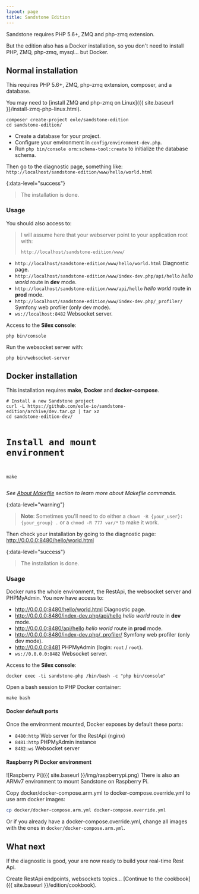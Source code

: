 ```yaml
---
layout: page
title: Sandstone Edition
---
```


Sandstone requires PHP 5.6+, ZMQ and php-zmq extension.

But the edition also has a Docker installation,
so you don't need to install PHP, ZMQ, php-zmq, mysql... but Docker.


## Normal installation

This requires PHP 5.6+, ZMQ, php-zmq extension, composer, and a database.

You may need to [install ZMQ and php-zmq on Linux]({{ site.baseurl }}/install-zmq-php-linux.html).


<div class="language-bash highlighter-rouge">
    <pre class="command-line" data-prompt="$"><code class="language-bash">composer create-project eole/sandstone-edition
cd sandstone-edition/</code></pre>
</div>

 - Create a database for your project.
 - Configure your environment in `config/environment-dev.php`.
 - Run `php bin/console orm:schema-tool:create` to initialize the database schema.

Then go to the diagnostic page, something like: `http://localhost/sandstone-edition/www/hello/world.html`

{:data-level="success"}
> <i class="fa fa-check" aria-hidden="true"></i> The installation is done.

### Usage

You should also access to:

> I will assume here that your webserver point to your application root with:
>
> `http://localhost/sandstone-edition/www/`

 - `http://localhost/sandstone-edition/www/hello/world.html` Diagnostic page.
 - `http://localhost/sandstone-edition/www/index-dev.php/api/hello` *hello world* route in **dev** mode.
 - `http://localhost/sandstone-edition/www/api/hello` *hello world* route in **prod** mode.
 - `http://localhost/sandstone-edition/www/index-dev.php/_profiler/` Symfony web profiler (only dev mode).
 - `ws://localhost:8482` Websocket server.

Access to the **Silex console**:

<div class="language-bash highlighter-rouge">
    <pre class="command-line" data-prompt="$"><code class="language-bash">php bin/console</code></pre>
</div>

Run the websocket server with:

<div class="language-bash highlighter-rouge">
    <pre class="command-line" data-prompt="$"><code class="language-bash">php bin/websocket-server</code></pre>
</div>


## Docker installation


This installation requires **make**, **Docker** and **docker-compose**.

<div class="language-bash highlighter-rouge">
    <pre class="command-line" data-prompt="$" data-output="1,4,5"><code class="language-bash"># Install a new Sandstone project
curl -L https://github.com/eole-io/sandstone-edition/archive/dev.tar.gz | tar xz
cd sandstone-edition-dev/

# Install and mount environment
make</code></pre>
</div>

*See [About Makefile](#about-makefile) section to learn more about Makefile commands.*

{:data-level="warning"}
> **Note**: Sometimes you'll need to do either a
> `chown -R {your_user}:{your_group} .`
> or a
> `chmod -R 777 var/*`
> to make it work.

Then check your installation by going to the diagnostic page: <http://0.0.0.0:8480/hello/world.html>

{:data-level="success"}
> <i class="fa fa-check" aria-hidden="true"></i> The installation is done.


### Usage

Docker runs the whole environment, the RestApi, the websocket server and PHPMyAdmin. You now have access to:

 - <http://0.0.0.0:8480/hello/world.html> Diagnostic page.
 - <http://0.0.0.0:8480/index-dev.php/api/hello> *hello world* route in **dev** mode.
 - <http://0.0.0.0:8480/api/hello> *hello world* route in **prod** mode.
 - <http://0.0.0.0:8480/index-dev.php/_profiler/> Symfony web profiler (only dev mode).
 - <http://0.0.0.0:8481> PHPMyAdmin (login: `root` / `root`).
 - `ws://0.0.0.0:8482` Websocket server.

Access to the **Silex console**:

<div class="language-bash highlighter-rouge">
    <pre class="command-line" data-prompt="$"><code class="language-bash">docker exec -ti sandstone-php /bin/bash -c "php bin/console"</code></pre>
</div>

Open a bash session to PHP Docker container:

<div class="language-bash highlighter-rouge">
    <pre class="command-line" data-prompt="$"><code class="language-bash">make bash</code></pre>
</div>

#### Docker default ports

Once the environment mounted, Docker exposes by default these ports:

 - `8480:http` Web server for the RestApi (nginx)
 - `8481:http` PHPMyAdmin instance
 - `8482:ws` Websocket server


#### Raspberry Pi Docker environment

![Raspberry Pi]({{ site.baseurl }}/img/raspberrypi.png)
There is also an ARMv7 environment
to mount Sandstone on Raspberry Pi.

Copy docker/docker-compose.arm.yml to docker-compose.override.yml
to use arm docker images:

``` bash
cp docker/docker-compose.arm.yml docker-compose.override.yml
```

Or if you already have a docker-compose.override.yml,
change all images with the ones in `docker/docker-compose.arm.yml`.


## What next

If the diagnostic is good, your are now ready to build your real-time Rest Api.

Create RestApi endpoints, websockets topics... [Continue to the cookbook]({{ site.baseurl }}/edition/cookbook).
